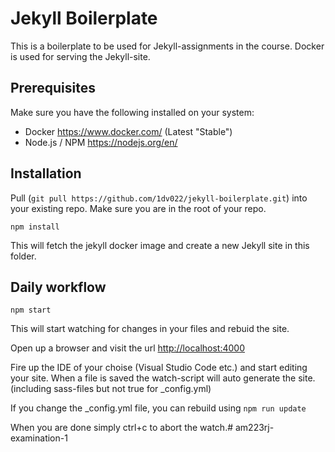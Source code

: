 # Jekyll Boilerplate

This is a boilerplate to be used for Jekyll-assignments in the course. Docker is used for serving the Jekyll-site.

## Prerequisites
Make sure you have the following installed on your system:

- Docker https://www.docker.com/ (Latest "Stable")
- Node.js / NPM https://nodejs.org/en/

## Installation
Pull (`git pull https://github.com/1dv022/jekyll-boilerplate.git`) into your existing repo. Make sure you are in the root of your repo.

`npm install`

This will fetch the jekyll docker image and create a new Jekyll site in this folder.

## Daily workflow

`npm start`

This will start watching for changes in your files and rebuid the site. 

Open up a browser and visit the url [http://localhost:4000](http://localhost:4000)

Fire up the IDE of your choise (Visual Studio Code etc.) and start editing your site. When a file is saved the watch-script will auto generate the site. (including sass-files but not true for _config.yml)

If you change the _config.yml file, you can rebuild using `npm run update`

When you are done simply ctrl+c to abort the watch.# am223rj-examination-1
